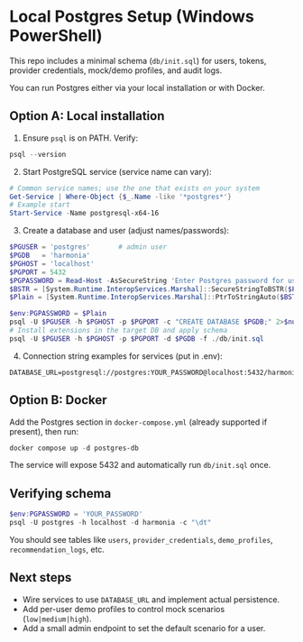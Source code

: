 # Local Postgres Setup (Windows PowerShell)

This repo includes a minimal schema (`db/init.sql`) for users, tokens, provider credentials, mock/demo profiles, and audit logs.

You can run Postgres either via your local installation or with Docker.

## Option A: Local installation

1) Ensure `psql` is on PATH. Verify:

```powershell
psql --version
```

2) Start PostgreSQL service (service name can vary):

```powershell
# Common service names; use the one that exists on your system
Get-Service | Where-Object {$_.Name -like '*postgres*'}
# Example start
Start-Service -Name postgresql-x64-16
```

3) Create a database and user (adjust names/passwords):

```powershell
$PGUSER = 'postgres'       # admin user
$PGDB   = 'harmonia'
$PGHOST = 'localhost'
$PGPORT = 5432
$PGPASSWORD = Read-Host -AsSecureString 'Enter Postgres password for user postgres'
$BSTR = [System.Runtime.InteropServices.Marshal]::SecureStringToBSTR($PGPASSWORD)
$Plain = [System.Runtime.InteropServices.Marshal]::PtrToStringAuto($BSTR)

$env:PGPASSWORD = $Plain
psql -U $PGUSER -h $PGHOST -p $PGPORT -c "CREATE DATABASE $PGDB;" 2>$null
# Install extensions in the target DB and apply schema
psql -U $PGUSER -h $PGHOST -p $PGPORT -d $PGDB -f ./db/init.sql
```

4) Connection string examples for services (put in .env):

```
DATABASE_URL=postgresql://postgres:YOUR_PASSWORD@localhost:5432/harmonia
```

## Option B: Docker

Add the Postgres section in `docker-compose.yml` (already supported if present), then run:

```powershell
docker compose up -d postgres-db
```

The service will expose 5432 and automatically run `db/init.sql` once.

## Verifying schema

```powershell
$env:PGPASSWORD = 'YOUR_PASSWORD'
psql -U postgres -h localhost -d harmonia -c "\dt"
```

You should see tables like `users`, `provider_credentials`, `demo_profiles`, `recommendation_logs`, etc.

## Next steps

- Wire services to use `DATABASE_URL` and implement actual persistence.
- Add per-user demo profiles to control mock scenarios (`low|medium|high`).
- Add a small admin endpoint to set the default scenario for a user.
